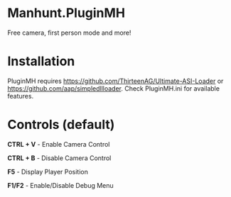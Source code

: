 # Manhunt.PluginMH
Free camera, first person mode and more!

# Installation
PluginMH requires https://github.com/ThirteenAG/Ultimate-ASI-Loader or https://github.com/aap/simpledllloader.
Check PluginMH.ini for available features.

# Controls (default)
**CTRL + V** - Enable Camera Control

**CTRL + B** - Disable Camera Control

**F5** - Display Player Position

**F1/F2** - Enable/Disable Debug Menu
